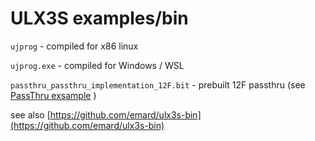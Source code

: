 # ULX3S examples/bin

`ujprog` - compiled for x86 linux

`ujprog.exe` - compiled for Windows / WSL

`passthru_passthru_implementation_12F.bit` - prebuilt 12F passthru (see [PassThru exsample](../../passthru/README.md) )

see also [https://github.com/emard/ulx3s-bin](https://github.com/emard/ulx3s-bin)

